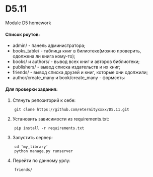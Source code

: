 # D5.11
Module D5 homework


#### Список роутов:
+ admin/ - панель администратора;
+ books_table/ - таблица книг в билиотеке(можно проверить, одолжена ли книга кому-то);
+ books/ и authors/  - вывод всех книг и авторов библиотеки;
+ publishers/ - вывод списка издательств и их книг;
+ friends/ - вывод списка друзей и книг, которые они одолжили;
+ author/create_many и book/create_many - формсеты


#### Для проверки задания:
1. Стянуть репозиторий к себе:
```
    git clone https://github.com/eternityxxxx/D5.11.git
```
2. Установить зависимости из requirements.txt:
```
    pip install -r requirements.txt
```
3. Запустить сервер:
```
    cd 'my_library'
    python manage.py runserver
```
4. Перейти по данному урлу:
```
    friends/
```